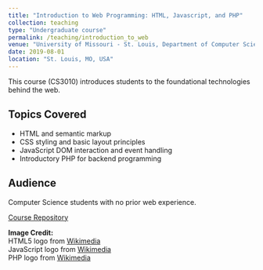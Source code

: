```yaml
---
title: "Introduction to Web Programming: HTML, Javascript, and PHP"
collection: teaching
type: "Undergraduate course"
permalink: /teaching/introduction_to_web
venue: "University of Missouri - St. Louis, Department of Computer Science"
date: 2019-08-01
location: "St. Louis, MO, USA"
---
```


This course (CS3010) introduces students to the foundational technologies behind the web.

## Topics Covered
- HTML and semantic markup
- CSS styling and basic layout principles
- JavaScript DOM interaction and event handling
- Introductory PHP for backend programming

## Audience
Computer Science students with no prior web experience.

[Course Repository](https://github.com/LaneMatthewJ/class_intro_to_web_with_php)

**Image Credit:**  
HTML5 logo from [Wikimedia](https://commons.wikimedia.org/wiki/File:HTML5_logo_and_wordmark.svg)  
JavaScript logo from [Wikimedia](https://commons.wikimedia.org/wiki/File:Unofficial_JavaScript_logo_2.svg)  
PHP logo from [Wikimedia](https://commons.wikimedia.org/wiki/File:PHP-logo.svg)